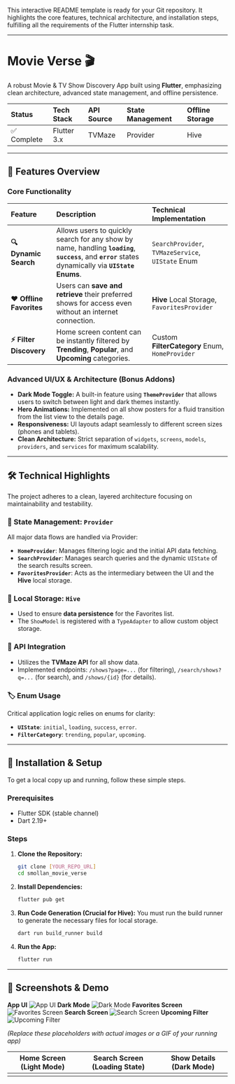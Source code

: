 This interactive README template is ready for your Git repository. It highlights the core features, technical architecture, and installation steps, fulfilling all the requirements of the Flutter internship task.

-----

# Movie Verse 🎬

A robust Movie & TV Show Discovery App built using **Flutter**, emphasizing clean architecture, advanced state management, and offline persistence.

| Status | Tech Stack | API Source | State Management | Offline Storage |
| :--- | :--- | :--- | :--- | :--- |
| ✅ Complete | Flutter 3.x | TVMaze | Provider | Hive |

-----

## 🌟 Features Overview

### Core Functionality

| Feature | Description | Technical Implementation |
| :--- | :--- | :--- |
| **🔍 Dynamic Search** | Allows users to quickly search for any show by name, handling **`loading`**, **`success`**, and **`error`** states dynamically via **`UIState` Enums**. | `SearchProvider`, `TVMazeService`, `UIState` Enum |
| **❤️ Offline Favorites** | Users can **save and retrieve** their preferred shows for access even without an internet connection. | **Hive** Local Storage, `FavoritesProvider` |
| **⚡ Filter Discovery** | Home screen content can be instantly filtered by **Trending**, **Popular**, and **Upcoming** categories. | Custom **FilterCategory** Enum, `HomeProvider` |

### Advanced UI/UX & Architecture (Bonus Addons)

  * **Dark Mode Toggle:** A built-in feature using **`ThemeProvider`** that allows users to switch between light and dark themes instantly.
  * **Hero Animations:** Implemented on all show posters for a fluid transition from the list view to the details page.
  * **Responsiveness:** UI layouts adapt seamlessly to different screen sizes (phones and tablets).
  * **Clean Architecture:** Strict separation of `widgets`, `screens`, `models`, `providers`, and `services` for maximum scalability.

-----

## 🛠️ Technical Highlights

The project adheres to a clean, layered architecture focusing on maintainability and testability.

### 🧠 State Management: `Provider`

All major data flows are handled via Provider:

  * **`HomeProvider`**: Manages filtering logic and the initial API data fetching.
  * **`SearchProvider`**: Manages search queries and the dynamic `UIState` of the search results screen.
  * **`FavoritesProvider`**: Acts as the intermediary between the UI and the **Hive** local storage.

### 💾 Local Storage: `Hive`

  * Used to ensure **data persistence** for the Favorites list.
  * The `ShowModel` is registered with a `TypeAdapter` to allow custom object storage.

### 🔗 API Integration

  * Utilizes the **TVMaze API** for all show data.
  * Implemented endpoints: `/shows?page=...` (for filtering), `/search/shows?q=...` (for search), and `/shows/{id}` (for details).

### 🏷️ Enum Usage

Critical application logic relies on enums for clarity:

  * **`UIState`**: `initial`, `loading`, `success`, `error`.
  * **`FilterCategory`**: `trending`, `popular`, `upcoming`.

-----

## 🚀 Installation & Setup

To get a local copy up and running, follow these simple steps.

### Prerequisites

  * Flutter SDK (stable channel)
  * Dart 2.19+

### Steps

1.  **Clone the Repository:**

    ```bash
    git clone [YOUR_REPO_URL]
    cd smollan_movie_verse
    ```

2.  **Install Dependencies:**

    ```bash
    flutter pub get
    ```

3.  **Run Code Generation (Crucial for Hive):**
    You must run the build runner to generate the necessary files for local storage.

    ```bash
    dart run build_runner build
    ```

4.  **Run the App:**

    ```bash
    flutter run
    ```

-----

## 📸 Screenshots & Demo
**App UI**
![App UI](image.png)
**Dark Mode**
![Dark Mode](image-1.png)
**Favorites Screen**
![Favorites Screen](image-2.png)
**Search Screen**
![Search Screen](image-3.png)
**Upcoming Filter**
![Upcoming Filter](image-4.png)

*(Replace these placeholders with actual images or a GIF of your running app)*

| Home Screen (Light Mode) | Search Screen (Loading State) | Show Details (Dark Mode) |
| :---: | :---: | :---: |
|  |  |  |